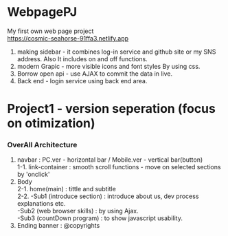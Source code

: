 # WebpagePJ
My first own web page project<br>
https://cosmic-seahorse-91ffa3.netlify.app<br>
1. making sidebar - it combines log-in service and github site or my SNS address. Also It includes on and off functions.
2. modern Grapic - more visible icons and font styles By using css.
3. Borrow open api - use AJAX to commit the data in live.
4. Back end - login service using back end area.<br>

# Project1 - version seperation (focus on otimization)
### OverAll Architecture
1. navbar : PC.ver - horizontal bar / Mobile.ver - vertical bar(button) <br>
1-1. link-container : smooth scroll functions - move on selected sections by 'onclick' <br>
2. Body<br>
2-1. home(main) : tittle and subtitle<br>
2-2.
-Sub1 (introduce section) : introduce about us, dev process explanations etc.<br>
-Sub2 (web browser skills) : by using Ajax.<br>
-Sub3 (countDown program) : to show javascript usability.<br>
3. Ending banner : @copyrights
